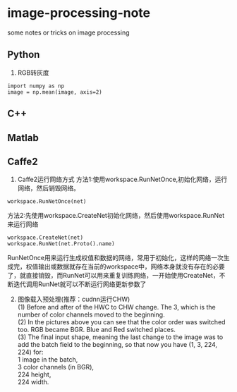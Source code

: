 # image-processing-note
some notes or tricks on image processing

## Python
1. RGB转灰度
```
import numpy as np
image = np.mean(image, axis=2)
```

## C++

## Matlab


## Caffe2
1. Caffe2运行网络方式
方法1:使用workspace.RunNetOnce,初始化网络，运行网络，然后销毁网络。
```
workspace.RunNetOnce(net)
```
方法2:先使用workspace.CreateNet初始化网络，然后使用workspace.RunNet来运行网络
```
workspace.CreateNet(net)
workspace.RunNet(net.Proto().name)
```

RunNetOnce用来运行生成权值和数据的网络，常用于初始化，这样的网络一次生成完，权值输出或数据就存在当前的workspace中，网络本身就没有存在的必要了，就直接销毁，而RunNet可以用来重复训练网络，一开始使用CreateNet，不断迭代调用RunNet就可以不断运行网络更新参数了</br>

2. 图像载入预处理(推荐：cudnn运行CHW) </br>
(1) Before and after of the HWC to CHW change. The 3, which is the number of color channels moved to the beginning. </br>
(2) In the pictures above you can see that the color order was switched too. RGB became BGR. Blue and Red switched places. <br>
(3) The final input shape, meaning the last change to the image was to add the batch field to the beginning, so that now you have (1, 3, 224, 224) for: </br>
  1 image in the batch, </br>
  3 color channels (in BGR), </br>
  224 height, </br>
  224 width. </br>
